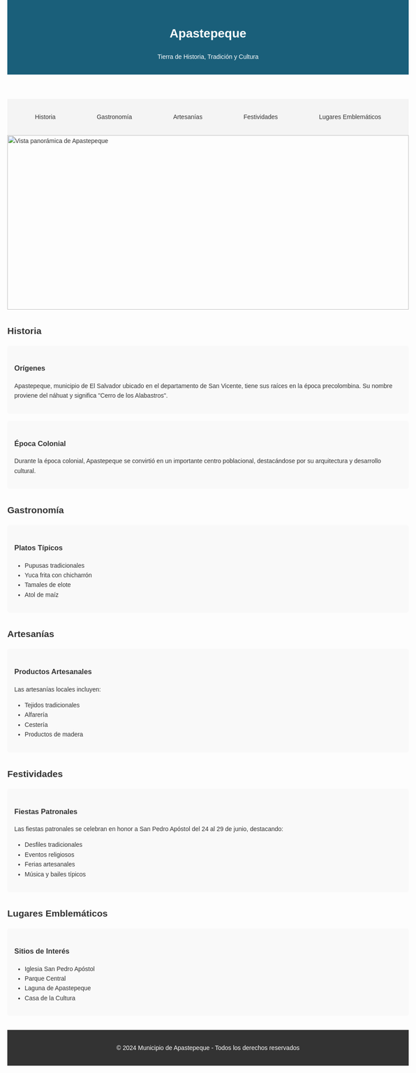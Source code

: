 <!DOCTYPE html>
<html lang="es">
<head>
    <meta charset="UTF-8">
    <meta name="viewport" content="width=device-width, initial-scale=1.0">
    <title>Apastepeque - Tierra de Historia, Tradición y Cultura</title>
    <style>
        body {
            font-family: Arial, sans-serif;
            line-height: 1.6;
            color: #333;
            max-width: 1200px;
            margin: 0 auto;
            padding: 0 20px;
        }
        header {
            background-color: #1a5f7a;
            color: white;
            text-align: center;
            padding: 1rem;
        }
        nav {
            background-color: #f4f4f4;
            padding: 1rem;
        }
        nav ul {
            list-style-type: none;
            padding: 0;
            display: flex;
            justify-content: space-around;
        }
        nav a {
            color: #333;
            text-decoration: none;
        }
        .hero-image {
            width: 100%;
            max-height: 400px;
            object-fit: cover;
        }
        .section {
            margin: 2rem 0;
        }
        .card {
            background-color: #f9f9f9;
            border-radius: 5px;
            padding: 1rem;
            margin-bottom: 1rem;
        }
        footer {
            background-color: #333;
            color: white;
            text-align: center;
            padding: 1rem;
            margin-top: 2rem;
        }
    </style>
</head>
<body>
    <header>
        <h1>Apastepeque</h1>
        <p>Tierra de Historia, Tradición y Cultura</p>
    </header>

  <nav>
        <ul>
            <li><a href="#historia">Historia</a></li>
            <li><a href="#gastronomia">Gastronomía</a></li>
            <li><a href="#artesanias">Artesanías</a></li>
            <li><a href="#festividades">Festividades</a></li>
            <li><a href="#lugares">Lugares Emblemáticos</a></li>
        </ul>
    </nav>

  <main>
        <img src="https://elsalvador.travel/system/wp-content/uploads/2022/12/DestinationApastepeque.jpg" alt="Vista panorámica de Apastepeque" class="hero-image">

   <section id="historia" class="section">
            <h2>Historia</h2>
            <div class="card">
                <h3>Orígenes</h3>
                <p>Apastepeque, municipio de El Salvador ubicado en el departamento de San Vicente, tiene sus raíces en la época precolombina. Su nombre proviene del náhuat y significa "Cerro de los Alabastros".</p>
            </div>
            <div class="card">
                <h3>Época Colonial</h3>
                <p>Durante la época colonial, Apastepeque se convirtió en un importante centro poblacional, destacándose por su arquitectura y desarrollo cultural.</p>
            </div>
        </section>

   <section id="gastronomia" class="section">
            <h2>Gastronomía</h2>
            <div class="card">
                <h3>Platos Típicos</h3>
                <ul>
                    <li>Pupusas tradicionales</li>
                    <li>Yuca frita con chicharrón</li>
                    <li>Tamales de elote</li>
                    <li>Atol de maíz</li>
                </ul>
            </div>
        </section>

   <section id="artesanias" class="section">
            <h2>Artesanías</h2>
            <div class="card">
                <h3>Productos Artesanales</h3>
                <p>Las artesanías locales incluyen:</p>
                <ul>
                    <li>Tejidos tradicionales</li>
                    <li>Alfarería</li>
                    <li>Cestería</li>
                    <li>Productos de madera</li>
                </ul>
            </div>
        </section>

   <section id="festividades" class="section">
            <h2>Festividades</h2>
            <div class="card">
                <h3>Fiestas Patronales</h3>
                <p>Las fiestas patronales se celebran en honor a San Pedro Apóstol del 24 al 29 de junio, destacando:</p>
                <ul>
                    <li>Desfiles tradicionales</li>
                    <li>Eventos religiosos</li>
                    <li>Ferias artesanales</li>
                    <li>Música y bailes típicos</li>
                </ul>
            </div>
        </section>

   <section id="lugares" class="section">
            <h2>Lugares Emblemáticos</h2>
            <div class="card">
                <h3>Sitios de Interés</h3>
                <ul>
                    <li>Iglesia San Pedro Apóstol</li>
                    <li>Parque Central</li>
                    <li>Laguna de Apastepeque</li>
                    <li>Casa de la Cultura</li>
                </ul>
            </div>
        </section>
    </main>

<footer>
        <p>&copy; 2024 Municipio de Apastepeque - Todos los derechos reservados</p>
    </footer>
</body>
</html>
